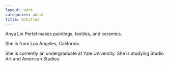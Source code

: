 ```yaml
---
layout: work
categories: about
title: Untitled
---
```


Anya Lin Pertel makes paintings, textiles, and ceramics.

She is from Los Angeles, California.

She is currently an undergraduate at Yale University. She is studying Studio Art and American Studies.
